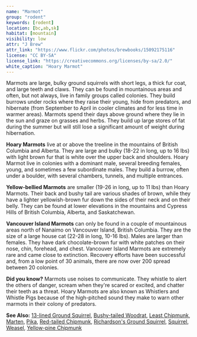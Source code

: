 ```yaml
---
name: "Marmot"
group: "rodent"
keywords: [rodent]
location: [bc,ab,sk]
habitat: [mountain]
visibility: low
attr: "J Brew"
attr_link: "https://www.flickr.com/photos/brewbooks/15092175116"
license: "CC BY-SA"
license_link: "https://creativecommons.org/licenses/by-sa/2.0/"
white_caption: "Hoary Marmot"
---
```

Marmots are large, bulky ground squirrels with short legs, a thick fur coat, and large teeth and claws. They can be found in mountainous areas and often, but not always, live in family groups called colonies. They build burrows under rocks where they raise their young, hide from predators, and hibernate (from September to April in cooler climates and for less time in warmer areas). Marmots spend their days above ground where they lie in the sun and graze on grasses and herbs. They build up large stores of fat during the summer but will still lose a significant amount of weight during hibernation.

**Hoary Marmots** live at or above the treeline in the mountains of British Columbia and Alberta. They are large and bulky (18-22 in long, up to 16 lbs) with light brown fur that is white over the upper back and shoulders. Hoary Marmot live in colonies with a dominant male, several breeding females, young, and sometimes a few subordinate males. They build a burrow, often under a boulder, with several chambers, tunnels, and multiple entrances.

**Yellow-bellied Marmots** are smaller (19-26 in long, up to 11 lbs) than Hoary Marmots. Their back and bushy tail are various shades of brown, while they have a lighter yellowish-brown fur down the sides of their neck and on their belly. They can be found at lower elevations in the mountains and Cypress Hills of British Columbia, Alberta, and Saskatchewan.

**Vancouver Island Marmots** can only be found in a couple of mountainous areas north of Nanaimo on Vancouver Island, British Columbia. They are the size of a large house cat (22-28 in long, 10-16 lbs). Males are larger than females. They have dark chocolate-brown fur with white patches on their nose, chin, forehead, and chest. Vancouver Island Marmots are extremely rare and came close to extinction. Recovery efforts have been successful and, from a low point of 30 animals, there are now over 200 spread between 20 colonies.

**Did you know?** Marmots use noises to communicate. They whistle to alert the others of danger, scream when they're scared or excited, and chatter their teeth as a threat. Hoary Marmots are also known as Whistlers and Whistle Pigs because of the high-pitched sound they make to warn other marmots in their colony of predators.

<!-- generated, do not edit -->
**See Also:**
[13-lined Ground Squirrel](/animals/13linegs/),
[Bushy-tailed Woodrat](/animals/buwrat/),
[Least Chipmunk](/animals/leastchip/),
[Marten](/animals/marten/),
[Pika](/animals/pika/),
[Red-tailed Chipmunk](/animals/retchip/),
[Richardson's Ground Squirrel](/animals/richgs/),
[Squirrel](/animals/squirrel/),
[Weasel](/animals/weasel/),
[Yellow-pine Chipmunk](/animals/yelpchip/)
